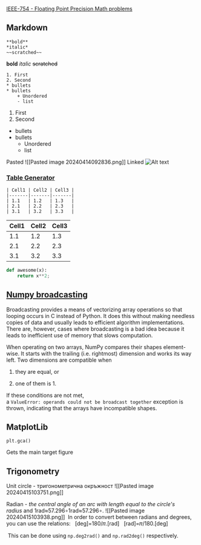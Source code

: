 [IEEE-754 - Floating Point Precision Math problems](https://en.wikipedia.org/wiki/IEEE_754)

## Markdown
```
**bold**
*italic*
~~scratched~~
```
**bold**
*italic*
~~scratched~~

```
1. First
2. Second
* bullets
* bullets
	+ Unordered
    - list
```
1. First
2. Second
* bullets
* bullets
	+ Unordered
    - list

Pasted
![[Pasted image 20240414092836.png]]
Linked
![Alt text](http://i.imgur.com/dkY1gph.jpg)

### [Table Generator](https://www.tablesgenerator.com/markdown_tables)

```
| Cell1 | Cell2 | Cell3 |
|-------|-------|-------|
| 1.1   | 1.2   | 1.3   |
| 2.1   | 2.2   | 2.3   |
| 3.1   | 3.2   | 3.3   |
```

| Cell1 | Cell2 | Cell3 |
|-------|-------|-------|
| 1.1   | 1.2   | 1.3   |
| 2.1   | 2.2   | 2.3   |
| 3.1   | 3.2   | 3.3   |

```python
def awesome(x):
	return x**2;
```

## [Numpy broadcasting](https://numpy.org/doc/stable/user/basics.broadcasting.html)

Broadcasting provides a means of vectorizing array operations so that looping occurs in C instead of Python. It does this without making needless copies of data and usually leads to efficient algorithm implementations. There are, however, cases where broadcasting is a bad idea because it leads to inefficient use of memory that slows computation.

When operating on two arrays, NumPy compares their shapes element-wise. It starts with the trailing (i.e. rightmost) dimension and works its way left. Two dimensions are compatible when

1. they are equal, or
    
2. one of them is 1.
    

If these conditions are not met, a `ValueError: operands could not be broadcast together` exception is thrown, indicating that the arrays have incompatible shapes.

## MatplotLib

```
plt.gca()
``` 
Gets the main target figure

## Trigonometry
Unit circle - тригонометрична окръжност
![[Pasted image 20240415103751.png]]

Radian - _the central angle of an arc with length equal to the circle's radius_ and 1rad≈57.296∘1rad≈57.296∘.
![[Pasted image 20240415103938.png]]
 In order to convert between radians and degrees, you can use the relations:
  [deg]=180/𝜋.[rad]
  [rad]=𝜋/180.[deg]

 This can be done using `np.deg2rad()` and `np.rad2deg()` respectively.

